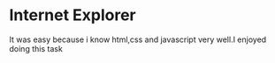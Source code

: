 # Internet Explorer
It was easy because i know html,css and javascript very well.I enjoyed doing this task
